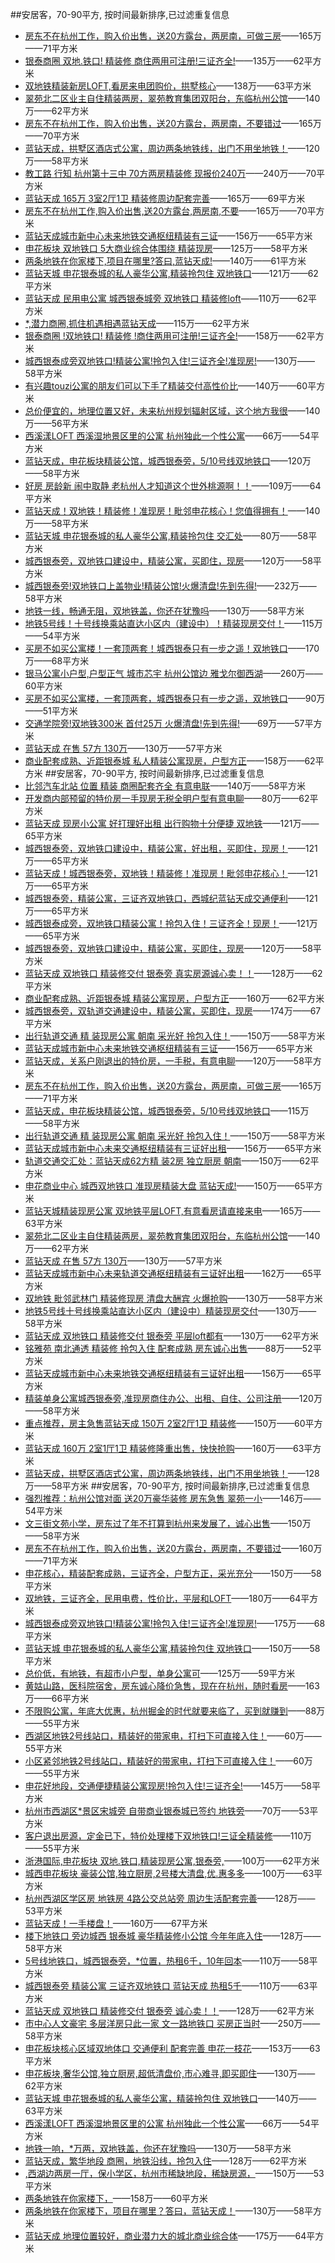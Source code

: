 ##安居客，70-90平方, 按时间最新排序,已过滤重复信息 
- [房东不在杭州工作，购入价出售，送20方露台，两房南，可做三房](http://hangzhou.anjuke.com/prop/view/A726261699?from=structured_dict&spread=commsearch_p&ab=expclick-AJKERSHOUFANG_101_post_time_desc&position=1&now_time=1486433482)——165万——71平方米
- [银泰商圈 双地.铁口! 精装修 商住两用可注册!三证齐全!](http://hangzhou.anjuke.com/prop/view/A726240541?from=structured_dict&spread=commsearch_p&ab=expclick-AJKERSHOUFANG_101_post_time_desc&position=2&now_time=1486433482)——135万——62平方米
- [双地铁精装新房LOFT,看房来电团购价，拱墅核心](http://hangzhou.anjuke.com/prop/view/A726216238?from=structured_dict&spread=commsearch_p&ab=expclick-AJKERSHOUFANG_101_post_time_desc&position=4&now_time=1486433482)——138万——63平方米
- [翠苑北二区业主自住精装两房，翠苑教育集团双阳台，东临杭州公馆](http://hangzhou.anjuke.com/prop/view/A726161942?from=structured_dict&spread=commsearch_p&ab=expclick-AJKERSHOUFANG_101_post_time_desc&position=5&now_time=1486433482)——140万——62平方米
- [房东不在杭州工作，购入价出售，送20方露台，两房南，不要错过](http://hangzhou.anjuke.com/prop/view/A726108789?from=structured_dict&spread=commsearch_p&ab=expclick-AJKERSHOUFANG_101_post_time_desc&position=13&now_time=1486433482)——165万——70平方米
- [蓝钻天成，拱墅区酒店式公寓，周边两条地铁线，出门不用坐地铁！](http://hangzhou.anjuke.com/prop/view/A726084739?from=structured_dict&spread=commsearch_p&ab=expclick-AJKERSHOUFANG_101_post_time_desc&position=15&now_time=1486433482)——120万——58平方米
- [教工路 行知 杭州第十三中 70方两房精装修 现报价240万](http://hangzhou.anjuke.com/prop/view/A725919217?from=structured_dict&spread=commsearch_p&ab=expclick-AJKERSHOUFANG_101_post_time_desc&position=19&now_time=1486433482)——240万——70平方米
- [蓝钻天成 165万 3室2厅1卫 精装修周边配套完善](http://hangzhou.anjuke.com/prop/view/A725897070?from=structured_dict&spread=commsearch_p&ab=expclick-AJKERSHOUFANG_101_post_time_desc&position=20&now_time=1486433482)——165万——69平方米
- [房东不在杭州工作,购入价出售,送20方露台,两房南,不要](http://hangzhou.anjuke.com/prop/view/A725753590?from=structured_dict&spread=commsearch_p&ab=expclick-AJKERSHOUFANG_101_post_time_desc&position=22&now_time=1486433482)——165万——70平方米
- [蓝钻天成城市新中心未来地铁交通枢纽精装有三证](http://hangzhou.anjuke.com/prop/view/A725698506?from=structured_dict&spread=commsearch_p&ab=expclick-AJKERSHOUFANG_101_post_time_desc&position=23&now_time=1486433482)——156万——65平方米
- [申花板块 双地铁口 5大商业综合体围绕 精装现房](http://hangzhou.anjuke.com/prop/view/A725665210?from=structured_dict&spread=commsearch_p&ab=expclick-AJKERSHOUFANG_101_post_time_desc&position=26&now_time=1486433482)——125万——58平方米
- [两条地铁在你家楼下,项目在哪里?答曰,蓝钻天成!](http://hangzhou.anjuke.com/prop/view/A725571406?from=structured_dict&spread=commsearch_p&ab=expclick-AJKERSHOUFANG_101_post_time_desc&position=30&now_time=1486433482)——140万——61平方米
- [蓝钻天城 申花银泰城的私人豪华公寓,精装拎包住 双地铁口](http://hangzhou.anjuke.com/prop/view/A725570275?from=structured_dict&spread=commsearch_p&ab=expclick-AJKERSHOUFANG_101_post_time_desc&position=31&now_time=1486433482)——121万——62平方米
- [蓝钻天成 民用电公寓 城西银泰城旁 双地铁口 精装修loft](http://hangzhou.anjuke.com/prop/view/A725566987?from=structured_dict&spread=commsearch_p&ab=expclick-AJKERSHOUFANG_101_post_time_desc&position=32&now_time=1486433482)——110万——62平方米
- [*,潜力商圈,抓住机遇相遇蓝钻天成](http://hangzhou.anjuke.com/prop/view/A725566812?from=structured_dict&spread=commsearch_p&ab=expclick-AJKERSHOUFANG_101_post_time_desc&position=33&now_time=1486433482)——115万——62平方米
- [银泰商圈 !双地铁口! 精装修 !商住两用可注册!三证齐全!](http://hangzhou.anjuke.com/prop/view/A725561376?from=structured_dict&spread=commsearch_p&ab=expclick-AJKERSHOUFANG_101_post_time_desc&position=34&now_time=1486433482)——158万——62平方米
- [城西银泰成旁双地铁口!精装公寓!拎包入住!三证齐全!准现房!](http://hangzhou.anjuke.com/prop/view/A725561243?from=structured_dict&spread=commsearch_p&ab=expclick-AJKERSHOUFANG_101_post_time_desc&position=35&now_time=1486433482)——130万——58平方米
- [有兴趣touzi公寓的朋友们可以下手了精装交付高性价比](http://hangzhou.anjuke.com/prop/view/A725561007?from=structured_dict&spread=commsearch_p&ab=expclick-AJKERSHOUFANG_101_post_time_desc&position=36&now_time=1486433482)——140万——60平方米
- [总价便宜的，地理位置又好，未来杭州规划辐射区域，这个地方我很](http://hangzhou.anjuke.com/prop/view/A725518525?from=structured_dict&spread=commsearch_p&ab=expclick-AJKERSHOUFANG_101_post_time_desc&position=37&now_time=1486433482)——140万——56平方米
- [西溪漾LOFT 西溪湿地景区里的公寓 杭州独此一个性公寓](http://hangzhou.anjuke.com/prop/view/A725508383?from=structured_dict&spread=commsearch_p&ab=expclick-AJKERSHOUFANG_101_post_time_desc&position=38&now_time=1486433482)——66万——54平方米
- [蓝钻天成，申花板块精装公馆，城西银泰旁，5/10号线双地铁口](http://hangzhou.anjuke.com/prop/view/A725502810?from=structured_dict&spread=commsearch_p&ab=expclick-AJKERSHOUFANG_101_post_time_desc&position=39&now_time=1486433482)——120万——58平方米
- [好房 房龄新 闹中取静 老杭州人才知道这个世外桃源啊！！](http://hangzhou.anjuke.com/prop/view/A725489483?from=structured_dict&spread=commsearch_p&ab=expclick-AJKERSHOUFANG_101_post_time_desc&position=40&now_time=1486433482)——109万——64平方米
- [蓝钻天成！双地铁！精装修！准现房！毗邻申花核心！您值得拥有！](http://hangzhou.anjuke.com/prop/view/A725402841?from=structured_dict&spread=commsearch_p&ab=expclick-AJKERSHOUFANG_101_post_time_desc&position=43&now_time=1486433482)——140万——58平方米
- [蓝钻天城 申花银泰城的私人豪华公寓,精装拎包住 交汇处](http://hangzhou.anjuke.com/prop/view/A725391946?from=structured_dict&spread=commsearch_p&ab=expclick-AJKERSHOUFANG_101_post_time_desc&position=44&now_time=1486433482)——80万——58平方米
- [城西银泰旁，双地铁口建设中，精装公寓，买即住，现房](http://hangzhou.anjuke.com/prop/view/A725251484?from=structured_dict&spread=commsearch_p&ab=expclick-AJKERSHOUFANG_101_post_time_desc&position=45&now_time=1486433482)——120万——58平方米
- [城西银泰旁!双地铁口上盖物业!精装公馆!火爆清盘!先到先得!](http://hangzhou.anjuke.com/prop/view/A725151672?from=structured_dict&spread=commsearch_p&ab=expclick-AJKERSHOUFANG_101_post_time_desc&position=47&now_time=1486433482)——232万——58平方米
- [地铁一线，畅通无阻，双地铁盖，你还在犹豫吗](http://hangzhou.anjuke.com/prop/view/A724869171?from=structured_dict&spread=commsearch_p&ab=expclick-AJKERSHOUFANG_101_post_time_desc&position=49&now_time=1486433482)——130万——58平方米
- [地铁5号线！十号线换乘站直达小区内（建设中）！精装现房交付！](http://hangzhou.anjuke.com/prop/view/A724868949?from=structured_dict&spread=commsearch_p&ab=expclick-AJKERSHOUFANG_101_post_time_desc&position=50&now_time=1486433482)——115万——54平方米
- [买房不如买公寓楼！一套顶两套！城西银泰只有一步之遥！双地铁口](http://hangzhou.anjuke.com/prop/view/A724634702?from=structured_dict&spread=commsearch_p&ab=expclick-AJKERSHOUFANG_101_post_time_desc&position=51&now_time=1486433482)——170万——68平方米
- [银马公寓小户型,户型正气 城市芯宇 杭州公馆边 雅戈尔御西湖](http://hangzhou.anjuke.com/prop/view/A724474329?from=structured_dict&spread=commsearch_p&ab=expclick-AJKERSHOUFANG_101_post_time_desc&position=52&now_time=1486433482)——260万——60平方米
- [买房不如买公寓楼，一套顶两套，城西银泰只有一步之遥，双地铁口](http://hangzhou.anjuke.com/prop/view/A724383279?from=structured_dict&spread=commsearch_p&ab=expclick-AJKERSHOUFANG_101_post_time_desc&position=53&now_time=1486433482)——90万——51平方米
- [交通学院旁!双地铁300米 首付25万 火爆清盘!先到先得!](http://hangzhou.anjuke.com/prop/view/A724153238?from=structured_dict&spread=commsearch_p&ab=expclick-AJKERSHOUFANG_101_post_time_desc&position=57&now_time=1486433482)——69万——57平方米
- [蓝钻天成 在售 57方 130万](http://hangzhou.anjuke.com/prop/view/A724069039?from=structured_dict&spread=commsearch_p&ab=expclick-AJKERSHOUFANG_101_post_time_desc&position=58&now_time=1486433482)——130万——57平方米
- [商业配套成熟、近距银泰城 私人精装公寓现房，户型方正](http://hangzhou.anjuke.com/prop/view/A724036727?from=structured_dict&spread=commsearch_p&ab=expclick-AJKERSHOUFANG_101_post_time_desc&position=60&now_time=1486433482)——158万——62平方米
##安居客，70-90平方, 按时间最新排序,已过滤重复信息 
- [比邻汽车北站 位置 精装 商圈配套齐全 有意电联](http://hangzhou.anjuke.com/prop/view/A723940657?from=structured_dict&spread=commsearch_p&ab=expclick-AJKERSHOUFANG_101_post_time_desc&position=61&now_time=1486433482)——140万——58平方米
- [开发商内部预留的特价房一手现房无税全明户型有意电聊](http://hangzhou.anjuke.com/prop/view/A723855061?from=structured_dict&spread=commsearch_p&ab=expclick-AJKERSHOUFANG_101_post_time_desc&position=62&now_time=1486433482)——80万——62平方米
- [蓝钻天成 现房小公寓 好打理好出租 出行购物十分便捷 双地铁](http://hangzhou.anjuke.com/prop/view/A723849585?from=structured_dict&spread=commsearch_p&ab=expclick-AJKERSHOUFANG_101_post_time_desc&position=63&now_time=1486433482)——121万——65平方米
- [城西银泰旁，双地铁口建设中，精装公寓，好出租，买即住，现房！](http://hangzhou.anjuke.com/prop/view/A723848913?from=structured_dict&spread=commsearch_p&ab=expclick-AJKERSHOUFANG_101_post_time_desc&position=64&now_time=1486433482)——121万——65平方米
- [蓝钻天成！城西银泰旁，双地铁！精装修！准现房！毗邻申花核心！](http://hangzhou.anjuke.com/prop/view/A723848790?from=structured_dict&spread=commsearch_p&ab=expclick-AJKERSHOUFANG_101_post_time_desc&position=65&now_time=1486433482)——121万——65平方米
- [城西银泰旁，精装公寓，三证齐双地铁口，西城纪蓝钻天成交通便利](http://hangzhou.anjuke.com/prop/view/A723847660?from=structured_dict&spread=commsearch_p&ab=expclick-AJKERSHOUFANG_101_post_time_desc&position=66&now_time=1486433482)——121万——65平方米
- [城西银泰成旁，双地铁口精装公寓！拎包入住！三证齐全！现房！](http://hangzhou.anjuke.com/prop/view/A723847518?from=structured_dict&spread=commsearch_p&ab=expclick-AJKERSHOUFANG_101_post_time_desc&position=67&now_time=1486433482)——121万——65平方米
- [城西银泰旁，双地铁口建设中，精装公寓，买即住，现房](http://hangzhou.anjuke.com/prop/view/A723834315?from=structured_dict&spread=commsearch_p&ab=expclick-AJKERSHOUFANG_101_post_time_desc&position=68&now_time=1486433482)——120万——58平方米
- [蓝钻天成 双地铁口 精装修交付 银泰旁 真实房源诚心卖！！](http://hangzhou.anjuke.com/prop/view/A723770830?from=structured_dict&spread=commsearch_p&ab=expclick-AJKERSHOUFANG_101_post_time_desc&position=69&now_time=1486433482)——128万——62平方米
- [商业配套成熟、近距银泰城 精装公寓现房，户型方正](http://hangzhou.anjuke.com/prop/view/A723510432?from=structured_dict&spread=commsearch_p&ab=expclick-AJKERSHOUFANG_101_post_time_desc&position=71&now_time=1486433482)——160万——62平方米
- [城西银泰旁，双轨道交通建设中，精装公寓，买即住，现房](http://hangzhou.anjuke.com/prop/view/A723497186?from=structured_dict&spread=commsearch_p&ab=expclick-AJKERSHOUFANG_101_post_time_desc&position=74&now_time=1486433482)——174万——67平方米
- [出行轨道交通 精 装现房公寓 朝南 采光好 拎包入住！](http://hangzhou.anjuke.com/prop/view/A723482607?from=structured_dict&spread=commsearch_p&ab=expclick-AJKERSHOUFANG_101_post_time_desc&position=76&now_time=1486433482)——150万——58平方米
- [蓝钻天成城市新中心未来地铁交通枢纽精装有三证](http://hangzhou.anjuke.com/prop/view/A723466812?from=structured_dict&spread=commsearch_p&ab=expclick-AJKERSHOUFANG_101_post_time_desc&position=78&now_time=1486433482)——156万——65平方米
- [蓝钻天成，关系户刚退出的特价房，一手税，有意电聊](http://hangzhou.anjuke.com/prop/view/A723412757?from=structured_dict&spread=commsearch_p&ab=expclick-AJKERSHOUFANG_101_post_time_desc&position=81&now_time=1486433482)——120万——58平方米
- [房东不在杭州工作，购入价出售，送20方露台，两房南，可做三房](http://hangzhou.anjuke.com/prop/view/A722891019?from=structured_dict&spread=commsearch_p&ab=expclick-AJKERSHOUFANG_101_post_time_desc&position=83&now_time=1486433482)——165万——71平方米
- [蓝钻天成，申花板块精装公馆，城西银泰旁，5/10号线双地铁口](http://hangzhou.anjuke.com/prop/view/A722623459?from=structured_dict&spread=commsearch_p&ab=expclick-AJKERSHOUFANG_101_post_time_desc&position=85&now_time=1486433482)——115万——58平方米
- [出行轨道交通  精 装现房公寓  朝南 采光好  拎包入住！](http://hangzhou.anjuke.com/prop/view/A722600838?from=structured_dict&spread=commsearch_p&ab=expclick-AJKERSHOUFANG_101_post_time_desc&position=87&now_time=1486433482)——150万——58平方米
- [蓝钻天成城市新中心未来交通枢纽精装有三证好出租](http://hangzhou.anjuke.com/prop/view/A722598007?from=structured_dict&spread=commsearch_p&ab=expclick-AJKERSHOUFANG_101_post_time_desc&position=89&now_time=1486433482)——156万——65平方米
- [轨道交通交汇处：蓝钻天成62方精 装2房 独立厨房  朝南](http://hangzhou.anjuke.com/prop/view/A722247819?from=structured_dict&spread=commsearch_p&ab=expclick-AJKERSHOUFANG_101_post_time_desc&position=93&now_time=1486433482)——150万——62平方米
- [申花商业中心 城西双地铁口 准现房精装大盘 蓝钻天成!](http://hangzhou.anjuke.com/prop/view/A722245919?from=structured_dict&spread=commsearch_p&ab=expclick-AJKERSHOUFANG_101_post_time_desc&position=95&now_time=1486433482)——150万——65平方米
- [蓝钻天城精装现房公寓 双地铁平层LOFT,有意看房请直接来电](http://hangzhou.anjuke.com/prop/view/A722114089?from=structured_dict&spread=commsearch_p&ab=expclick-AJKERSHOUFANG_101_post_time_desc&position=96&now_time=1486433482)——165万——63平方米
- [翠苑北二区业主自住精装两房，翠苑教育集团双阳台，东临杭州公馆](http://hangzhou.anjuke.com/prop/view/A721576168?from=structured_dict&spread=commsearch_p&ab=expclick-AJKERSHOUFANG_101_post_time_desc&position=98&now_time=1486433482)——140万——62平方米
- [蓝钻天成 在售 57方 130万](http://hangzhou.anjuke.com/prop/view/A721569172?from=structured_dict&spread=commsearch_p&ab=expclick-AJKERSHOUFANG_101_post_time_desc&position=99&now_time=1486433482)——130万——57平方米
- [蓝钻天成城市新中心未来轨道交通枢纽精装有三证好出租](http://hangzhou.anjuke.com/prop/view/A721525215?from=structured_dict&spread=commsearch_p&ab=expclick-AJKERSHOUFANG_101_post_time_desc&position=102&now_time=1486433482)——162万——65平方米
- [双地铁 毗邻武林门 精装修现房 清盘大酬宾 火爆抢购](http://hangzhou.anjuke.com/prop/view/A721469049?from=structured_dict&spread=commsearch_p&ab=expclick-AJKERSHOUFANG_101_post_time_desc&position=103&now_time=1486433482)——130万——58平方米
- [地铁5号线十号线换乘站直达小区内（建设中）精装现房交付](http://hangzhou.anjuke.com/prop/view/A721458109?from=structured_dict&spread=commsearch_p&ab=expclick-AJKERSHOUFANG_101_post_time_desc&position=104&now_time=1486433482)——130万——58平方米
- [蓝钻天成 双地铁口 精装修交付 银泰旁 平层loft都有](http://hangzhou.anjuke.com/prop/view/A721457357?from=structured_dict&spread=commsearch_p&ab=expclick-AJKERSHOUFANG_101_post_time_desc&position=105&now_time=1486433482)——130万——62平方米
- [铭雅苑 南北通透 精装修 拎包入住 配套成熟 房东诚心出售](http://hangzhou.anjuke.com/prop/view/A721409634?from=structured_dict&spread=commsearch_p&ab=expclick-AJKERSHOUFANG_101_post_time_desc&position=107&now_time=1486433482)——88万——52平方米
- [蓝钻天成城市新中心未来地铁交通枢纽精装有三证好出租](http://hangzhou.anjuke.com/prop/view/A721403829?from=structured_dict&spread=commsearch_p&ab=expclick-AJKERSHOUFANG_101_post_time_desc&position=108&now_time=1486433482)——156万——65平方米
- [精装单身公寓城西银泰旁,准现房商住办公、出租、自住、公司注册](http://hangzhou.anjuke.com/prop/view/A721023783?from=structured_dict&spread=commsearch_p&ab=expclick-AJKERSHOUFANG_101_post_time_desc&position=112&now_time=1486433482)——120万——58平方米
- [重点推荐，房主急售蓝钻天成 150万 2室2厅1卫 精装修](http://hangzhou.anjuke.com/prop/view/A720502798?from=structured_dict&spread=commsearch_p&ab=expclick-AJKERSHOUFANG_101_post_time_desc&position=118&now_time=1486433482)——150万——60平方米
- [蓝钻天成 160万 2室1厅1卫 精装修隆重出售，快快抢购](http://hangzhou.anjuke.com/prop/view/A720502563?from=structured_dict&spread=commsearch_p&ab=expclick-AJKERSHOUFANG_101_post_time_desc&position=119&now_time=1486433482)——160万——63平方米
- [蓝钻天成，拱墅区酒店式公寓，周边两条地铁线，出门不用坐地铁！](http://hangzhou.anjuke.com/prop/view/A720246298?from=structured_dict&spread=commsearch_p&ab=expclick-AJKERSHOUFANG_101_post_time_desc&position=120&now_time=1486433482)——128万——58平方米
##安居客，70-90平方, 按时间最新排序,已过滤重复信息 
- [强烈推荐：杭州公馆对面 送20万豪华装修 房东急售 翠苑一小](http://hangzhou.anjuke.com/prop/view/A719933237?from=structured_dict&spread=commsearch_p&ab=expclick-AJKERSHOUFANG_101_post_time_desc&position=121&now_time=1486433483)——146万——54平方米
- [文三街文苑小学，房东过了年不打算到杭州来发展了，诚心出售](http://hangzhou.anjuke.com/prop/view/A719790808?from=structured_dict&spread=commsearch_p&ab=expclick-AJKERSHOUFANG_101_post_time_desc&position=122&now_time=1486433483)——150万——58平方米
- [房东不在杭州工作，购入价出售，送20方露台，两房南，不要错过](http://hangzhou.anjuke.com/prop/view/A718439908?from=structured_dict&spread=commsearch_p&ab=expclick-AJKERSHOUFANG_101_post_time_desc&position=123&now_time=1486433483)——160万——71平方米
- [申花核心，精装配套成熟，三证齐全，户型方正，采光充分](http://hangzhou.anjuke.com/prop/view/A717342058?from=structured_dict&spread=commsearch_p&ab=expclick-AJKERSHOUFANG_101_post_time_desc&position=125&now_time=1486433483)——150万——58平方米
- [双地铁，三证齐全，民用电费，性价比，平层和LOFT](http://hangzhou.anjuke.com/prop/view/A716469882?from=structured_dict&spread=commsearch_p&ab=expclick-AJKERSHOUFANG_101_post_time_desc&position=126&now_time=1486433483)——180万——64平方米
- [城西银泰成旁双地铁口!精装公寓!拎包入住!三证齐全!准现房!](http://hangzhou.anjuke.com/prop/view/A715831770?from=structured_dict&spread=commsearch_p&ab=expclick-AJKERSHOUFANG_101_post_time_desc&position=128&now_time=1486433483)——175万——68平方米
- [蓝钻天城 申花银泰城的私人豪华公寓,精装拎包住 双地铁口](http://hangzhou.anjuke.com/prop/view/A714500330?from=structured_dict&spread=commsearch_p&ab=expclick-AJKERSHOUFANG_101_post_time_desc&position=130&now_time=1486433483)——150万——58平方米
- [总价低，有地铁，有超市小户型，单身公寓可](http://hangzhou.anjuke.com/prop/view/A714291621?from=structured_dict&spread=commsearch_p&ab=expclick-AJKERSHOUFANG_101_post_time_desc&position=131&now_time=1486433483)——125万——59平方米
- [黄姑山路，医科院宿舍，房东诚心降价急售，现在在杭州，随时看房](http://hangzhou.anjuke.com/prop/view/A714283215?from=structured_dict&spread=commsearch_p&ab=expclick-AJKERSHOUFANG_101_post_time_desc&position=132&now_time=1486433483)——163万——66平方米
- [不限购公寓，年底大优惠，杭州掘金的时代就要来临了，买到就赚到](http://hangzhou.anjuke.com/prop/view/A714197916?from=structured_dict&spread=commsearch_p&ab=expclick-AJKERSHOUFANG_101_post_time_desc&position=133&now_time=1486433483)——88万——55平方米
- [西湖区地铁2号线站口，精装好的带家电，打扫下可直接入住！](http://hangzhou.anjuke.com/prop/view/A714059349?from=structured_dict&spread=commsearch_p&ab=expclick-AJKERSHOUFANG_101_post_time_desc&position=134&now_time=1486433483)——60万——55平方米
- [小区紧邻地铁2号线站口，精装好的带家电，打扫下可直接入住！](http://hangzhou.anjuke.com/prop/view/A714059350?from=structured_dict&spread=commsearch_p&ab=expclick-AJKERSHOUFANG_101_post_time_desc&position=135&now_time=1486433483)——60万——55平方米
- [申花好地段，交通便捷精装公寓现房!拎包入住!三证齐全!](http://hangzhou.anjuke.com/prop/view/A713632207?from=structured_dict&spread=commsearch_p&ab=expclick-AJKERSHOUFANG_101_post_time_desc&position=136&now_time=1486433483)——145万——58平方米
- [杭州市西湖区*景区宋城旁 自带商业银泰城已签约 地铁旁](http://hangzhou.anjuke.com/prop/view/A710810208?from=structured_dict&spread=commsearch_p&ab=expclick-AJKERSHOUFANG_101_post_time_desc&position=137&now_time=1486433483)——70万——53平方米
- [客户退出房源，定金已下，特价处理楼下双地铁口!三证全精装修](http://hangzhou.anjuke.com/prop/view/A709921268?from=structured_dict&spread=commsearch_p&ab=expclick-AJKERSHOUFANG_101_post_time_desc&position=138&now_time=1486433483)——110万——55平方米
- [浙港国际,申花板块 双地.铁口,精装现房公寓,银泰旁,](http://hangzhou.anjuke.com/prop/view/A709340890?from=structured_dict&spread=commsearch_p&ab=expclick-AJKERSHOUFANG_101_post_time_desc&position=139&now_time=1486433483)——100万——62平方米
- [城西申花板块 豪装公馆,独立厨房,2号楼大清盘,优.惠多多](http://hangzhou.anjuke.com/prop/view/A709340777?from=structured_dict&spread=commsearch_p&ab=expclick-AJKERSHOUFANG_101_post_time_desc&position=140&now_time=1486433483)——100万——63平方米
- [杭州西湖区学区房 地铁房 4路公交总站旁 周边生活配套完善](http://hangzhou.anjuke.com/prop/view/A707694363?from=structured_dict&spread=commsearch_p&ab=expclick-AJKERSHOUFANG_101_post_time_desc&position=141&now_time=1486433483)——128万——53平方米
- [蓝钻天成！一手楼盘！](http://hangzhou.anjuke.com/prop/view/A707553714?from=structured_dict&spread=commsearch_p&ab=expclick-AJKERSHOUFANG_101_post_time_desc&position=142&now_time=1486433483)——160万——67平方米
- [楼下地铁口 旁边城西 银泰城 豪华精装修小公馆 今年年底入住](http://hangzhou.anjuke.com/prop/view/A702428377?from=structured_dict&spread=commsearch_p&ab=expclick-AJKERSHOUFANG_101_post_time_desc&position=146&now_time=1486433483)——128万——58平方米
- [5号线地铁口，城西银泰旁，*位置，热租6千，10年回本](http://hangzhou.anjuke.com/prop/view/A699891170?from=structured_dict&spread=commsearch_p&ab=expclick-AJKERSHOUFANG_101_post_time_desc&position=148&now_time=1486433483)——110万——58平方米
- [城西银泰旁 精装公寓 三证齐双地铁口 蓝钻天成 热租5千](http://hangzhou.anjuke.com/prop/view/A699891061?from=structured_dict&spread=commsearch_p&ab=expclick-AJKERSHOUFANG_101_post_time_desc&position=149&now_time=1486433483)——110万——63平方米
- [蓝钻天成 双地铁口 精装修交付 银泰旁 诚心卖！！](http://hangzhou.anjuke.com/prop/view/A699393940?from=structured_dict&spread=commsearch_p&ab=expclick-AJKERSHOUFANG_101_post_time_desc&position=150&now_time=1486433483)——128万——62平方米
- [市中心人文豪宅 多层洋房只此一家 文一路地铁口 买房正当时](http://hangzhou.anjuke.com/prop/view/A698748260?from=structured_dict&spread=commsearch_p&ab=expclick-AJKERSHOUFANG_101_post_time_desc&position=151&now_time=1486433483)——250万——58平方米
- [申花板块核心区域双地体口 交通便利 配套完善 申花一枝花](http://hangzhou.anjuke.com/prop/view/A693248219?from=structured_dict&spread=commsearch_p&ab=expclick-AJKERSHOUFANG_101_post_time_desc&position=154&now_time=1486433483)——153万——63平方米
- [申花板块,奢华公馆,独立厨房,超低清盘价,市心难寻,即买即住](http://hangzhou.anjuke.com/prop/view/A693244991?from=structured_dict&spread=commsearch_p&ab=expclick-AJKERSHOUFANG_101_post_time_desc&position=156&now_time=1486433483)——130万——62平方米
- [蓝钻天城 申花银泰城的私人豪华公寓，精装拎包住 双地铁口](http://hangzhou.anjuke.com/prop/view/A691671350?from=structured_dict&spread=commsearch_p&ab=expclick-AJKERSHOUFANG_101_post_time_desc&position=158&now_time=1486433483)——140万——63平方米
- [西溪漾LOFT 西溪湿地景区里的公寓 杭州独此一个性公寓](http://hangzhou.anjuke.com/prop/view/A685015706?from=structured_dict&spread=commsearch_p&ab=expclick-AJKERSHOUFANG_101_post_time_desc&position=161&now_time=1486433483)——66万——54平方米
- [地铁一响，*万两，双地铁盖，你还在犹豫吗](http://hangzhou.anjuke.com/prop/view/A674424509?from=structured_dict&spread=commsearch_p&ab=expclick-AJKERSHOUFANG_101_post_time_desc&position=163&now_time=1486433483)——130万——58平方米
- [蓝钻天成，繁华地段 商圈，地铁沿线，拎包入住](http://hangzhou.anjuke.com/prop/view/A668055910?from=structured_dict&spread=commsearch_p&ab=expclick-AJKERSHOUFANG_101_post_time_desc&position=164&now_time=1486433483)——128万——62平方米
- [,西湖边两房一厅，保小学区，杭州市稀缺地段，稀缺房源，](http://hangzhou.anjuke.com/prop/view/A665307592?from=structured_dict&spread=commsearch_p&ab=expclick-AJKERSHOUFANG_101_post_time_desc&position=165&now_time=1486433483)——150万——53平方米
- [两条地铁在你家楼下，](http://hangzhou.anjuke.com/prop/view/A664300613?from=structured_dict&spread=commsearch_p&ab=expclick-AJKERSHOUFANG_101_post_time_desc&position=166&now_time=1486433483)——158万——60平方米
- [两条地铁在你家楼下，项目在哪里？答曰，蓝钻天成！](http://hangzhou.anjuke.com/prop/view/A664297592?from=structured_dict&spread=commsearch_p&ab=expclick-AJKERSHOUFANG_101_post_time_desc&position=167&now_time=1486433483)——130万——58平方米
- [蓝钻天成 地理位置较好，商业潜力大的城北商业综合体](http://hangzhou.anjuke.com/prop/view/A662072233?from=structured_dict&spread=commsearch_p&ab=expclick-AJKERSHOUFANG_101_post_time_desc&position=168&now_time=1486433483)——175万——64平方米
